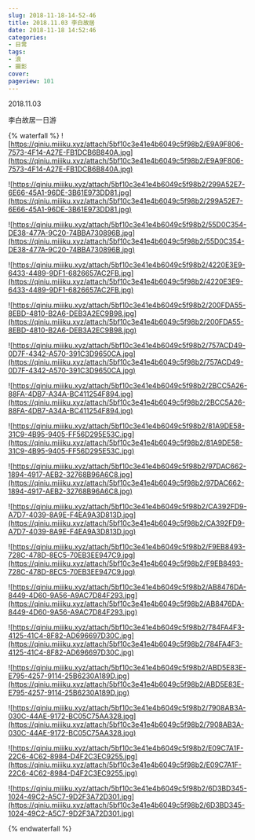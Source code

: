 ```yaml
---
slug: 2018-11-18-14-52-46
title: 2018.11.03 李白故居
date: 2018-11-18 14:52:46
categories:
- 日常
tags:
- 浪
- 摄影
cover: 
pageview: 101
---
```


2018.11.03

李白故居一日游



{% waterfall %}
![https://qiniu.miiiku.xyz/attach/5bf10c3e41e4b6049c5f98b2/E9A9F806-7573-4F14-A27E-FB1DCB6B840A.jpg](https://qiniu.miiiku.xyz/attach/5bf10c3e41e4b6049c5f98b2/E9A9F806-7573-4F14-A27E-FB1DCB6B840A.jpg)

![https://qiniu.miiiku.xyz/attach/5bf10c3e41e4b6049c5f98b2/299A52E7-6E66-45A1-96DE-3B61E973DD81.jpg](https://qiniu.miiiku.xyz/attach/5bf10c3e41e4b6049c5f98b2/299A52E7-6E66-45A1-96DE-3B61E973DD81.jpg)

![https://qiniu.miiiku.xyz/attach/5bf10c3e41e4b6049c5f98b2/55D0C354-DE38-477A-9C20-74BBA730896B.jpg](https://qiniu.miiiku.xyz/attach/5bf10c3e41e4b6049c5f98b2/55D0C354-DE38-477A-9C20-74BBA730896B.jpg)

![https://qiniu.miiiku.xyz/attach/5bf10c3e41e4b6049c5f98b2/4220E3E9-6433-4489-9DF1-6826657AC2FB.jpg](https://qiniu.miiiku.xyz/attach/5bf10c3e41e4b6049c5f98b2/4220E3E9-6433-4489-9DF1-6826657AC2FB.jpg)

![https://qiniu.miiiku.xyz/attach/5bf10c3e41e4b6049c5f98b2/200FDA55-8EBD-4810-B2A6-DEB3A2EC9B98.jpg](https://qiniu.miiiku.xyz/attach/5bf10c3e41e4b6049c5f98b2/200FDA55-8EBD-4810-B2A6-DEB3A2EC9B98.jpg)

![https://qiniu.miiiku.xyz/attach/5bf10c3e41e4b6049c5f98b2/757ACD49-0D7F-4342-A570-391C3D9650CA.jpg](https://qiniu.miiiku.xyz/attach/5bf10c3e41e4b6049c5f98b2/757ACD49-0D7F-4342-A570-391C3D9650CA.jpg)

![https://qiniu.miiiku.xyz/attach/5bf10c3e41e4b6049c5f98b2/2BCC5A26-88FA-4DB7-A34A-BC411254F894.jpg](https://qiniu.miiiku.xyz/attach/5bf10c3e41e4b6049c5f98b2/2BCC5A26-88FA-4DB7-A34A-BC411254F894.jpg)

![https://qiniu.miiiku.xyz/attach/5bf10c3e41e4b6049c5f98b2/81A9DE58-31C9-4B95-9405-FF56D295E53C.jpg](https://qiniu.miiiku.xyz/attach/5bf10c3e41e4b6049c5f98b2/81A9DE58-31C9-4B95-9405-FF56D295E53C.jpg)

![https://qiniu.miiiku.xyz/attach/5bf10c3e41e4b6049c5f98b2/97DAC662-1894-4917-AEB2-32768B96A6C8.jpg](https://qiniu.miiiku.xyz/attach/5bf10c3e41e4b6049c5f98b2/97DAC662-1894-4917-AEB2-32768B96A6C8.jpg)

![https://qiniu.miiiku.xyz/attach/5bf10c3e41e4b6049c5f98b2/CA392FD9-A7D7-4039-8A9E-F4EA9A3D813D.jpg](https://qiniu.miiiku.xyz/attach/5bf10c3e41e4b6049c5f98b2/CA392FD9-A7D7-4039-8A9E-F4EA9A3D813D.jpg)

![https://qiniu.miiiku.xyz/attach/5bf10c3e41e4b6049c5f98b2/F9EB8493-728C-478D-8EC5-70EB3EE947C9.jpg](https://qiniu.miiiku.xyz/attach/5bf10c3e41e4b6049c5f98b2/F9EB8493-728C-478D-8EC5-70EB3EE947C9.jpg)

![https://qiniu.miiiku.xyz/attach/5bf10c3e41e4b6049c5f98b2/AB8476DA-8449-4D60-9A56-A9AC7D84F293.jpg](https://qiniu.miiiku.xyz/attach/5bf10c3e41e4b6049c5f98b2/AB8476DA-8449-4D60-9A56-A9AC7D84F293.jpg)

![https://qiniu.miiiku.xyz/attach/5bf10c3e41e4b6049c5f98b2/784FA4F3-4125-41C4-8F82-AD696697D30C.jpg](https://qiniu.miiiku.xyz/attach/5bf10c3e41e4b6049c5f98b2/784FA4F3-4125-41C4-8F82-AD696697D30C.jpg)

![https://qiniu.miiiku.xyz/attach/5bf10c3e41e4b6049c5f98b2/ABD5E83E-E795-4257-9114-25B6230A189D.jpg](https://qiniu.miiiku.xyz/attach/5bf10c3e41e4b6049c5f98b2/ABD5E83E-E795-4257-9114-25B6230A189D.jpg)

![https://qiniu.miiiku.xyz/attach/5bf10c3e41e4b6049c5f98b2/7908AB3A-030C-44AE-9172-BC05C75AA328.jpg](https://qiniu.miiiku.xyz/attach/5bf10c3e41e4b6049c5f98b2/7908AB3A-030C-44AE-9172-BC05C75AA328.jpg)

![https://qiniu.miiiku.xyz/attach/5bf10c3e41e4b6049c5f98b2/E09C7A1F-22C6-4C62-8984-D4F2C3EC9255.jpg](https://qiniu.miiiku.xyz/attach/5bf10c3e41e4b6049c5f98b2/E09C7A1F-22C6-4C62-8984-D4F2C3EC9255.jpg)

![https://qiniu.miiiku.xyz/attach/5bf10c3e41e4b6049c5f98b2/6D3BD345-1024-49C2-A5C7-9D2F3A72D301.jpg](https://qiniu.miiiku.xyz/attach/5bf10c3e41e4b6049c5f98b2/6D3BD345-1024-49C2-A5C7-9D2F3A72D301.jpg)


{% endwaterfall %}

